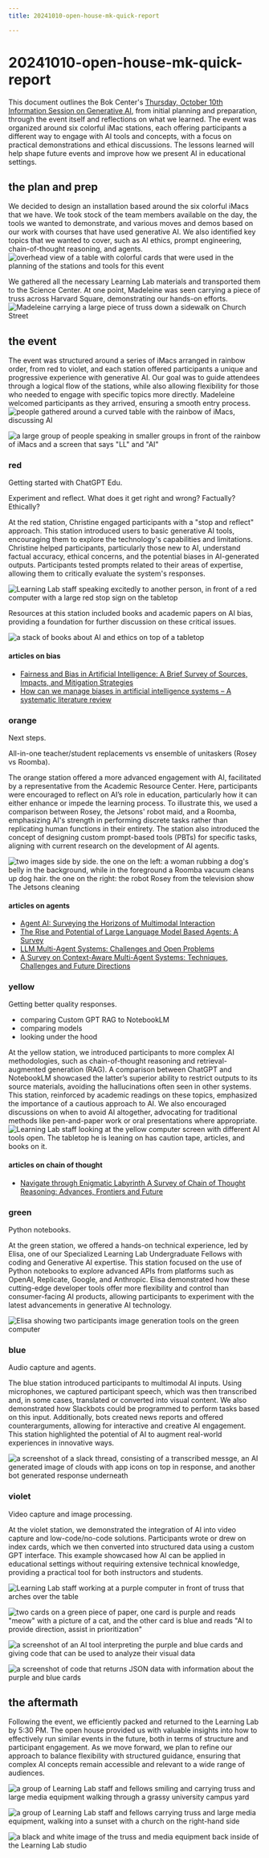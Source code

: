 ```yaml
---
title: 20241010-open-house-mk-quick-report

---
```


# 20241010-open-house-mk-quick-report

This document outlines the Bok Center's [Thursday, October 10th Information Session on Generative AI](https://bokcenter.harvard.edu/event/integrate-chatgpt-edu-your-academic-routines), from initial planning and preparation, through the event itself and reflections on what we learned. The event was organized around six colorful iMac stations, each offering participants a different way to engage with AI tools and concepts, with a focus on practical demonstrations and ethical discussions. The lessons learned will help shape future events and improve how we present AI in educational settings.


## the plan and prep
We decided to design an installation based around the six colorful iMacs that we have. We took stock of the team members available on the day, the tools we wanted to demonstrate, and various moves and demos based on our work with courses that have used generative AI. We also identified key topics that we wanted to cover, such as AI ethics, prompt engineering, chain-of-thought reasoning, and agents. 
![overhead view of a table with colorful cards that were used in the planning of the stations and tools for this event](https://files.slack.com/files-pri/T0HTW3H0V-F07RBKMCU03/img_0212.jpg?pub_secret=91faf24196)

We gathered all the necessary Learning Lab materials and transported them to the Science Center. At one point, Madeleine was seen carrying a piece of truss across Harvard Square, demonstrating our hands-on efforts.
![Madeleine carrying a large piece of truss down a sidewalk on Church Street](https://files.slack.com/files-pri/T0HTW3H0V-F07S56T5796/img_0209.jpeg?pub_secret=f4c87238af)


## the event


The event was structured around a series of iMacs arranged in rainbow order, from red to violet, and each station offered participants a unique and progressive experience with generative AI. Our goal was to guide attendees through a logical flow of the stations, while also allowing flexibility for those who needed to engage with specific topics more directly. Madeleine welcomed participants as they arrived, ensuring a smooth entry process.
![people gathered around a curved table with the rainbow of iMacs, discussing AI](https://files.slack.com/files-pri/T0HTW3H0V-F07R9PYNLDC/img_0266_edited.jpg?pub_secret=36882d4fef)



![a large group of people speaking in smaller groups in front of the rainbow of iMacs and a screen that says "LL" and "AI"](https://files.slack.com/files-pri/T0HTW3H0V-F07S57TQXNU/img_0237.jpeg?pub_secret=cdb96c819b)



### red

Getting started with ChatGPT Edu.

Experiment and reflect. What does it get right and wrong? Factually? Ethically?

At the red station, Christine engaged participants with a "stop and reflect" approach. This station introduced users to basic generative AI tools, encouraging them to explore the technology's capabilities and limitations. Christine helped participants, particularly those new to AI, understand factual accuracy, ethical concerns, and the potential biases in AI-generated outputs. Participants tested prompts related to their areas of expertise, allowing them to critically evaluate the system's responses.

![Learning Lab staff speaking excitedly to another person, in front of a red computer with a large red stop sign on the tabletop](https://files.slack.com/files-pri/T0HTW3H0V-F07R1T6F8BZ/img_0228__1_.jpeg?pub_secret=5641ad7eb9)

Resources at this station included books and academic papers on AI bias, providing a foundation for further discussion on these critical issues.

![a stack of books about AI and ethics on top of a tabletop](https://files.slack.com/files-pri/T0HTW3H0V-F07R9R15J22/img_0279.jpeg?pub_secret=9aa4e681c2)




#### articles on bias
* [Fairness and Bias in Artificial Intelligence: A Brief Survey of Sources, Impacts, and Mitigation Strategies](https://www.mdpi.com/2413-4155/6/1/3)
* [How can we manage biases in artificial intelligence systems – A systematic literature review](https://www.sciencedirect.com/science/article/pii/S2667096823000125)
### orange

Next steps.

All-in-one teacher/student replacements vs ensemble of unitaskers (Rosey vs Roomba).

The orange station offered a more advanced engagement with AI, facilitated by a representative from the Academic Resource Center. Here, participants were encouraged to reflect on AI’s role in education, particularly how it can either enhance or impede the learning process. To illustrate this, we used a comparison between Rosey, the Jetsons' robot maid, and a Roomba, emphasizing AI's strength in performing discrete tasks rather than replicating human functions in their entirety. The station also introduced the concept of designing custom prompt-based tools (PBTs) for specific tasks, aligning with current research on the development of AI agents.

![two images side by side. the one on the left: a woman rubbing a dog's belly in the background, while in the foreground a Roomba vacuum cleans up dog hair. the one on the right: the robot Rosey from the television show The Jetsons cleaning](https://files.slack.com/files-pri/T0HTW3H0V-F07R21EL7N3/img_0323.jpeg?pub_secret=ec94c68579)

#### articles on agents
* [Agent AI: Surveying the Horizons of Multimodal Interaction](https://arxiv.org/abs/2401.03568)
* [The Rise and Potential of Large Language Model Based Agents: A Survey](https://arxiv.org/abs/2309.07864)
* [LLM Multi-Agent Systems: Challenges and Open Problems](https://arxiv.org/abs/2402.03578)
* [A Survey on Context-Aware Multi-Agent Systems: Techniques, Challenges and Future Directions](https://arxiv.org/abs/2402.01968)




### yellow


Getting better quality responses.
- comparing Custom GPT RAG to NotebookLM
- comparing models
- looking under the hood


At the yellow station, we introduced participants to more complex AI methodologies, such as chain-of-thought reasoning and retrieval-augmented generation (RAG). A comparison between ChatGPT and NotebookLM showcased the latter’s superior ability to restrict outputs to its source materials, avoiding the hallucinations often seen in other systems. This station, reinforced by academic readings on these topics, emphasized the importance of a cautious approach to AI. We also encouraged discussions on when to avoid AI altogether, advocating for traditional methods like pen-and-paper work or oral presentations where appropriate.
![Learning Lab staff looking at the yellow computer screen with different AI tools open. The tabletop he is leaning on has caution tape, articles, and books on it.](https://files.slack.com/files-pri/T0HTW3H0V-F07R9S4L6P8/img_0260.jpeg?pub_secret=94314c0408)


#### articles on chain of thought
* [Navigate through Enigmatic Labyrinth A Survey of Chain of Thought Reasoning: Advances, Frontiers and Future](https://arxiv.org/abs/2309.15402)




### green

Python notebooks.

At the green station, we offered a hands-on technical experience, led by Elisa, one of our Specialized Learning Lab Undergraduate Fellows with coding and Generative AI expertise. This station focused on the use of Python notebooks to explore advanced APIs from platforms such as OpenAI, Replicate, Google, and Anthropic. Elisa demonstrated how these cutting-edge developer tools offer more flexibility and control than consumer-facing AI products, allowing participants to experiment with the latest advancements in generative AI technology.

![Elisa showing two participants image generation tools on the green computer](https://files.slack.com/files-pri/T0HTW3H0V-F07R1T7STFZ/img_0246.jpeg?pub_secret=56146c270b)




### blue

Audio capture and agents.

The blue station introduced participants to multimodal AI inputs. Using microphones, we captured participant speech, which was then transcribed and, in some cases, translated or converted into visual content. We also demonstrated how Slackbots could be programmed to perform tasks based on this input. Additionally, bots created news reports and offered counterarguments, allowing for interactive and creative AI engagement. This station highlighted the potential of AI to augment real-world experiences in innovative ways.

![a screenshot of a slack thread, consisting of a transcribed messge, an AI generated image of clouds with app icons on top in response, and another bot generated response underneath](https://files.slack.com/files-pri/T0HTW3H0V-F07RGCB1CBV/screenshot_2024-10-11_at_8.24.37___am.png?pub_secret=937e44389a)




### violet

Video capture and image processing.

At the violet station, we demonstrated the integration of AI into video capture and low-code/no-code solutions. Participants wrote or drew on index cards, which we then converted into structured data using a custom GPT interface. This example showcased how AI can be applied in educational settings without requiring extensive technical knowledge, providing a practical tool for both instructors and students.

![Learning Lab staff working at a purple computer in front of truss that arches over the table](https://files.slack.com/files-pri/T0HTW3H0V-F07RV5RNBQ9/img_0270.jpeg?pub_secret=58573473d0)

![two cards on a green piece of paper, one card is purple and reads "meow" with a picture of a cat, and the other card is blue and reads "AI to provide direction, assist in prioritization"](https://files.slack.com/files-pri/T0HTW3H0V-F07RK0CAF36/img_0278.jpeg?pub_secret=5a36a53082)

![a screenshot of an AI tool interpreting the purple and blue cards and giving code that can be used to analyze their visual data](https://files.slack.com/files-pri/T0HTW3H0V-F07RK0PQ2A0/screenshot_2024-10-11_at_8.27.45___am.png?pub_secret=df1a62c0c9)

![a screenshot of code that returns JSON data with information about the purple and blue cards](https://files.slack.com/files-pri/T0HTW3H0V-F07RV64HXED/screenshot_2024-10-11_at_8.28.13___am.png?pub_secret=e824c91855)




## the aftermath
Following the event, we efficiently packed and returned to the Learning Lab by 5:30 PM. The open house provided us with valuable insights into how to effectively run similar events in the future, both in terms of structure and participant engagement. As we move forward, we plan to refine our approach to balance flexibility with structured guidance, ensuring that complex AI concepts remain accessible and relevant to a wide range of audiences.

![a group of Learning Lab staff and fellows smiling and carrying truss and large media equipment walking through a grassy university campus yard](https://files.slack.com/files-pri/T0HTW3H0V-F07R9PZJMDL/img_0288.jpeg?pub_secret=545d981f63)

![a group of Learning Lab staff and fellows carrying truss and large media equipment, walking into a sunset with a church on the right-hand side](https://files.slack.com/files-pri/T0HTW3H0V-F07RV3LDWFK/img_0309.jpeg?pub_secret=5dc2eaf628)

![a black and white image of the truss and media equipment back inside of the Learning Lab studio](https://files.slack.com/files-pri/T0HTW3H0V-F07RGETLYG3/img_0319.jpeg?pub_secret=3a7060caa5)


